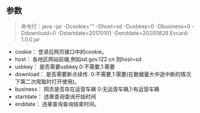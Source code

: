 ## 参数

> 命令行：java -jar -Dcookie="" -Dhost=sd -Dusbkey=0 -Dbusiness=0 -Ddownload=0 -Dstartdate=20170101 -Denddate=20200828 Evcard-1.0.0.jar 

- cookie：
登录后网页接口中的cookie。
- host：
各地区网站前缀,例如sd.gov.122.cn 则host=sd
- usbkey：
是否需要usbkey.0:不需要,1:需要
- download：
是否需要断点续传. 0:不需要,1:需要(在数据量大中途中断的情况下第二次爬取时打开使用)。
- business：
网页是否存在运营车辆 0:无运营车辆,1:有运营车辆 
- startdate：
违章查询查询开始时间 
- enddate：
违章查询查询结束时间。
																																																																																																																																																																																																																																																																																																																																																																																																																																																																																						